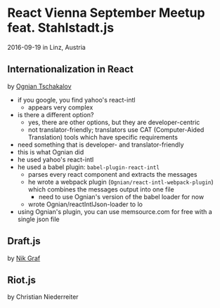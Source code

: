 # React Vienna September Meetup feat. Stahlstadt.js

2016-09-19 in Linz, Austria

## Internationalization in React

by [Ognian Tschakalov](https://twitter.com/ogi_it/)

- if you google, you find yahoo's react-intl
  - appears very complex
- is there a different option?
  - yes, there are other options, but they are developer-centric
  - not translator-friendly; translators use CAT (Computer-Aided Translation) tools which have specific requirements
- need something that is developer- and translator-friendly
- this is what Ognian did
- he used yahoo's react-intl
- he used a babel plugin: `babel-plugin-react-intl`
  - parses every react component and extracts the messages
  - he wrote a webpack plugin (`Ognian/react-intl-webpack-plugin`) which combines the messages output into one file
    - need to use Ognian's version of the babel loader for now
  - wrote Ognian/reactIntlJson-loader to lo
- using Ognian's plugin, you can use memsource.com for free with a single json file

## Draft.js

by [Nik Graf](https://twitter.com/nikgraf)

## Riot.js

by Christian Niederreiter

